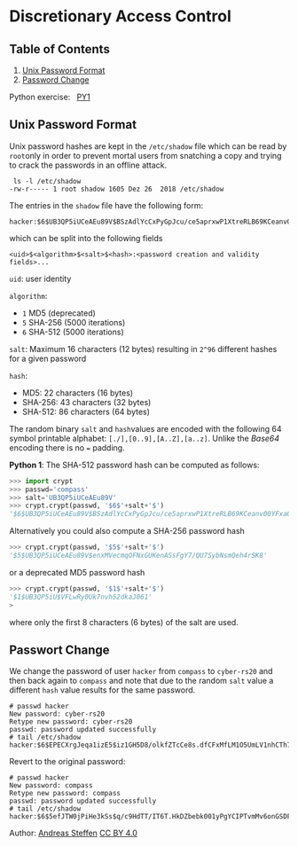 # Discretionary Access Control

## Table of Contents
1. [Unix Password Format](#section1)
2. [Password Change](#section2)

Python exercise: &nbsp; [PY1](#python1) 

## Unix Password Format <a name="section1"></a>

Unix password hashes are kept in the `/etc/shadow` file which can be read by `root`only in order to prevent mortal users from snatching a copy and trying to crack the passwords in an offline attack.
```console
 ls -l /etc/shadow
-rw-r----- 1 root shadow 1605 Dez 26  2018 /etc/shadow
```
The entries in the `shadow` file have the following form:
```console
hacker:$6$UB3QP5iUCeAEu89V$BSzAdlYcCxPyGpJcu/ce5aprxwP1XtreRLB69KCeanv00YFxaOY6Py05zWOLE6kDPGdINnMvpt.0Mzj4IWmmj.:18302:0:99999:7:::
```
which can be split into the following fields
```console
<uid>$<algorithm>$<salt>$<hash>:<password creation and validity fields>...
```
`uid`:  user identity

`algorithm`: 

 * `1`  MD5 (deprecated)
 * `5` SHA-256 (5000 iterations)
 * `6` SHA-512 (5000 iterations)

`salt`:  Maximum 16 characters (12 bytes) resulting in  `2^96` different hashes for a given password

`hash`:

 * MD5:  22 characters  (16 bytes)
 * SHA-256:   43 characters  (32 bytes) 
 * SHA-512:   86 characters  (64 bytes)

The random binary  `salt` and `hash`values are encoded with the following 64 symbol printable alphabet: `[./],[0..9],[A..Z],[a..z]`. Unlike the  *Base64* encoding there is no `=` padding.

**Python 1**: <a name="python1"></a>The SHA-512 password hash can be computed as follows:

```python
>>> import crypt
>>> passwd='compass'
>>> salt='UB3QP5iUCeAEu89V'
>>> crypt.crypt(passwd, '$6$'+salt+'$')
'$6$UB3QP5iUCeAEu89V$BSzAdlYcCxPyGpJcu/ce5aprxwP1XtreRLB69KCeanv00YFxaOY6Py05zWOLE6kDPGdINnMvpt.0Mzj4IWmmj.'
```
Alternatively you could also compute a SHA-256 password hash
```python
>>> crypt.crypt(passwd, '$5$'+salt+'$')
'$5$UB3QP5iUCeAEu89V$enxMVecmqOFNxGUKenASsFgY7/QU7SybNsmQeh4rSK8'
```
or a deprecated MD5 password hash
```python
>>> crypt.crypt(passwd, '$1$'+salt+'$')
'$1$UB3QP5iU$VFLwRy0Uk7nvh52dkaJ061'
>
```
where only the first 8 characters (6 bytes) of the salt are used.

## Passwort Change <a name="section1"></a>

We change the password of user `hacker` from `compass` to `cyber-rs20` and then back again to `compass` and note that due to the random `salt` value a different `hash` value results for the same password.
```console
# passwd hacker
New password: cyber-rs20
Retype new password: cyber-rs20 
passwd: password updated successfully
# tail /etc/shadow
hacker:$6$EPECXrgJeqa1izE5$iz1GH5D8/olkfZTcCe8s.dfCFxMfLM1O5UmLV1nhCTh7TuQ.zVZJ8YHBwSgAD1QA8ECcocSRzLp2Ll7CeT0r3/:18309:0:99999:7:::
```
Revert to the original password:
```console
# passwd hacker
New password: compass
Retype new password: compass
passwd: password updated successfully
# tail /etc/shadow
hacker:$6$5efJTW0jPiHe3kSs$q/c9HdTT/IT6T.HkDZbebk001yPgYCIPTvmMv6onGSDFqrXCz7p/In.mgcxwQSLRwGw31fF97IBFC3IbPu9qu/:18309:0:99999:7:::
```

Author:  [Andreas Steffen][AS] [CC BY 4.0][CC]

[AS]: mailto:andreas.steffen@strongsec.net
[CC]: http://creativecommons.org/licenses/by/4.0/
